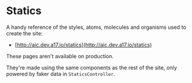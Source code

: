 Statics
=======

A handy reference of the styles, atoms, molecules and organisms used to create the site:
* [http://aic.dev.a17.io/statics](http://aic.dev.a17.io/statics)

These pages aren't available on production.

They're made using the same components as the rest of the site, only powered by faker data in `StaticsController`. 
